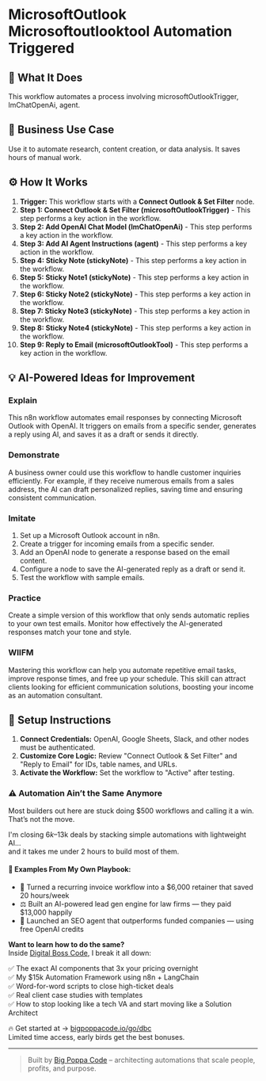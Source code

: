 # MicrosoftOutlook Microsoftoutlooktool Automation Triggered

## 🚀 What It Does
This workflow automates a process involving microsoftOutlookTrigger, lmChatOpenAi, agent.

## 💼 Business Use Case
Use it to automate research, content creation, or data analysis. It saves hours of manual work.

## ⚙️ How It Works
1.  **Trigger:** This workflow starts with a **Connect Outlook & Set Filter** node.
2. **Step 1: Connect Outlook & Set Filter (microsoftOutlookTrigger)** - This step performs a key action in the workflow.
3. **Step 2: Add OpenAI Chat Model (lmChatOpenAi)** - This step performs a key action in the workflow.
4. **Step 3: Add AI Agent Instructions (agent)** - This step performs a key action in the workflow.
5. **Step 4: Sticky Note (stickyNote)** - This step performs a key action in the workflow.
6. **Step 5: Sticky Note1 (stickyNote)** - This step performs a key action in the workflow.
7. **Step 6: Sticky Note2 (stickyNote)** - This step performs a key action in the workflow.
8. **Step 7: Sticky Note3 (stickyNote)** - This step performs a key action in the workflow.
9. **Step 8: Sticky Note4 (stickyNote)** - This step performs a key action in the workflow.
10. **Step 9: Reply to Email (microsoftOutlookTool)** - This step performs a key action in the workflow.

## 💡 AI-Powered Ideas for Improvement
### Explain
This n8n workflow automates email responses by connecting Microsoft Outlook with OpenAI. It triggers on emails from a specific sender, generates a reply using AI, and saves it as a draft or sends it directly.

### Demonstrate
A business owner could use this workflow to handle customer inquiries efficiently. For example, if they receive numerous emails from a sales address, the AI can draft personalized replies, saving time and ensuring consistent communication.

### Imitate
1. Set up a Microsoft Outlook account in n8n.
2. Create a trigger for incoming emails from a specific sender.
3. Add an OpenAI node to generate a response based on the email content.
4. Configure a node to save the AI-generated reply as a draft or send it.
5. Test the workflow with sample emails.

### Practice
Create a simple version of this workflow that only sends automatic replies to your own test emails. Monitor how effectively the AI-generated responses match your tone and style.

### WIIFM
Mastering this workflow can help you automate repetitive email tasks, improve response times, and free up your schedule. This skill can attract clients looking for efficient communication solutions, boosting your income as an automation consultant.

## 🔧 Setup Instructions
1. **Connect Credentials:** OpenAI, Google Sheets, Slack, and other nodes must be authenticated.
2. **Customize Core Logic:** Review "Connect Outlook & Set Filter" and "Reply to Email" for IDs, table names, and URLs.
3. **Activate the Workflow:** Set the workflow to "Active" after testing.

### ⚠️ Automation Ain’t the Same Anymore

Most builders out here are stuck doing $500 workflows and calling it a win.  
That’s not the move.  

I'm closing $6k–$13k deals by stacking simple automations with lightweight AI...  
and it takes me under 2 hours to build most of them.

#### 🧠 Examples From My Own Playbook:
- 🔁 Turned a recurring invoice workflow into a $6,000 retainer that saved 20 hours/week  
- ⚖️ Built an AI-powered lead gen engine for law firms — they paid $13,000 happily  
- 🚀 Launched an SEO agent that outperforms funded companies — using free OpenAI credits  

**Want to learn how to do the same?**  
Inside [Digital Boss Code](https://bigpoppacode.io/go/dbc), I break it all down:

✅ The exact AI components that 3x your pricing overnight  
✅ My $15k Automation Framework using n8n + LangChain  
✅ Word-for-word scripts to close high-ticket deals  
✅ Real client case studies with templates  
✅ How to stop looking like a tech VA and start moving like a Solution Architect  

🔥 Get started at → [bigpoppacode.io/go/dbc](https://bigpoppacode.io/go/dbc)  
Limited time access, early birds get the best bonuses.

---
> Built by [Big Poppa Code](https://bigpoppacode.io) – architecting automations that scale people, profits, and purpose.
